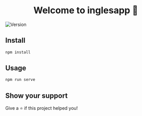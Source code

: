 <h1 align="center">Welcome to inglesapp 👋</h1>
<p>
  <img alt="Version" src="https://img.shields.io/badge/version-0.1.0-blue.svg?cacheSeconds=2592000" />
</p>

## Install

```sh
npm install
```

## Usage

```sh
npm run serve
```

## Show your support

Give a ⭐️ if this project helped you!

